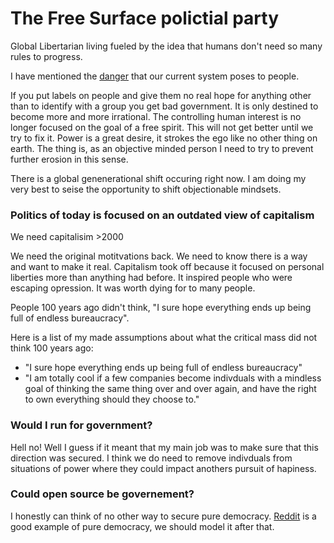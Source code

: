 # The Free Surface polictial party

Global Libertarian living fueled by the idea that humans don't need so many rules to progress.

I have mentioned the [danger](https://github.com/freesurface/freesurface/issues/18) that our current system poses to people.

If you put labels on people and give them no real hope for anything other than to identify with a group you get bad government.
It is only destined to become more and more irrational.  The controlling human interest is no longer focused on the goal of a
free spirit. This will not get better until we try to fix it.  Power is a great desire, it strokes the ego like no other thing
on earth.  The thing is, as an objective minded person I need to try to prevent further erosion in this sense.

There is a global genenerational shift occuring right now.  I am doing my very best to seise the opportunity to shift objectionable mindsets.

### Politics of today is focused on an outdated view of capitalism

We need capitalisim >2000

We need the original motitvations back. We need to know there is a way and want to make it real. Capitalism took off
because it focused on personal liberties more than anything had before.  It inspired people who were escaping opression.
It was worth dying for to many people. 

People 100 years ago didn't think, "I sure hope everything ends up being full of endless bureaucracy".

Here is a list of my made assumptions about what the critical mass did not think 100 years ago:

- "I sure hope everything ends up being full of endless bureaucracy"
- "I am totally cool if a few companies become indivduals with a mindless goal of thinking the same thing over and over again, and have the right to own everything should they choose to."

### Would I run for government?

Hell no! Well I guess if it meant that my main job was to make sure that this direction was secured.  I think we do need to remove indivduals from situations of power where they could impact anothers pursuit of hapiness.

### Could open source be governement?

I honestly can think of no other way to secure pure democracy. [Reddit](http://www.reddit.com) is a good example of pure democracy, we should model it after that.
